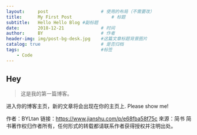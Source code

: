 ```yaml
---
layout:     post                    # 使用的布局（不需要改）
title:      My First Post               # 标题 
subtitle:   Hello Hello Blog #副标题
date:       2018-12-21              # 时间
author:     BY                      # 作者
header-img: img/post-bg-desk.jpg    #这篇文章标题背景图片
catalog: true                       # 是否归档
tags:                               #标签
    - Code
---
```


## Hey
>这是我的第一篇博客。

进入你的博客主页，新的文章将会出现在你的主页上.
Please show me!

作者：BYLtan
链接：https://www.jianshu.com/p/e68fba58f75c
來源：简书
简书著作权归作者所有，任何形式的转载都请联系作者获得授权并注明出处。
